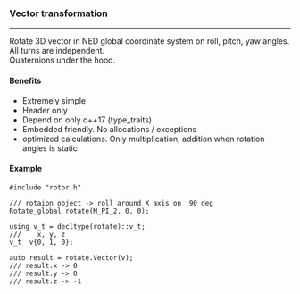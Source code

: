 ### Vector transformation

---

Rotate 3D vector in NED global coordinate system on roll, pitch, yaw angles.  
All turns are independent.  
Quaternions under the hood.

#### Benefits

- Extremely simple
- Header only
- Depend on only c++17 (type_traits)
- Embedded friendly. No allocations / exceptions
- optimized calculations. Only multiplication, addition when rotation angles is static

#### Example

``` 
#include "rotor.h"

/// rotaion object -> roll around X axis on  90 deg 
Rotate_global rotate(M_PI_2, 0, 0);

using v_t = decltype(rotate)::v_t;
///    x, y, z
v_t  v{0, 1, 0};

auto result = rotate.Vector(v);
/// result.x -> 0
/// result.y -> 0
/// result.z -> -1


```